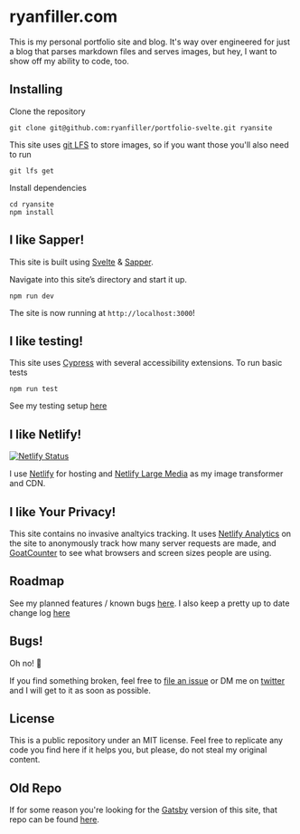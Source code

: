 # ryanfiller.com

This is my personal portfolio site and blog. It's way over engineered for just a blog that parses markdown files and serves images, but hey, I want to show off my ability to code, too.

## Installing

Clone the repository

``` shell
git clone git@github.com:ryanfiller/portfolio-svelte.git ryansite
```

This site uses [git LFS](https://git-lfs.github.com/) to store images, so if you want those you'll also need to run

``` shell
git lfs get
```

Install dependencies

``` shell
cd ryansite
npm install
```

## I like Sapper!

This site is built using [Svelte](https://svelte.dev/) & [Sapper](https://sapper.svelte.dev/).

Navigate into this site’s directory and start it up.

``` shell
npm run dev
```

The site is now running at `http://localhost:3000`!

## I like testing!

This site uses [Cypress](https://www.cypress.io/) with several accessibility extensions. To run basic tests

``` shell
npm run test
```

See my testing setup [here](https://github.com/ryanfiller/portfolio-svelte/tree/main/cypress)

## I like Netlify!

[![Netlify Status](https://api.netlify.com/api/v1/badges/2a2468bd-7002-493e-a56d-1ddc2ffd2efc/deploy-status)](https://app.netlify.com/sites/ryanfiller-svelte/deploys)

I use [Netlify](https://www.netlify.com/) for hosting and [Netlify Large Media](https://www.netlify.com/products/large-media/) as my image transformer and CDN.

## I like Your Privacy!
This site contains no invasive analtyics tracking. It uses  [Netlify Analytics](https://www.netlify.com/products/analytics/) on the site to anonymously track how many server requests are made, and [GoatCounter](https://www.goatcounter.com/) to see what browsers and screen sizes people are using.

## Roadmap

See my planned features / known bugs [here](https://github.com/ryanfiller/portfolio-svelte/projects/1).
I also keep a pretty up to date change log [here](http://ryanfiller.com/changes)

## Bugs!

Oh no! 🐜

If you find something broken, feel free to [file an issue](https://github.com/ryanfiller/portfolio-svelte/issues) or DM me on [twitter](https://twitter.com/ryanfiller_) and I will get to it as soon as possible.

## License

This is a public repository under an MIT license. Feel free to replicate any code you find here if it helps you, but please, do not steal my original content.

## Old Repo

If for some reason you're looking for the [Gatsby](https://www.gatsbyjs.com/) version of this site, that repo can be found [here](https://github.com/ryanfiller/portfolio-gatsby-v2).